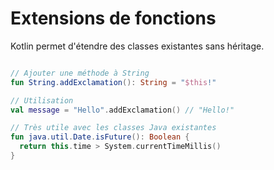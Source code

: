 # Extensions de fonctions

Kotlin permet d'étendre des classes existantes sans héritage.


```kotlin

// Ajouter une méthode à String
fun String.addExclamation(): String = "$this!"

// Utilisation
val message = "Hello".addExclamation() // "Hello!"

// Très utile avec les classes Java existantes
fun java.util.Date.isFuture(): Boolean {
  return this.time > System.currentTimeMillis()
}


```
